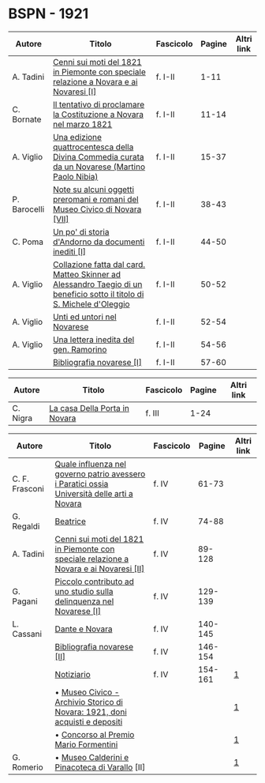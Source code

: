 # BSPN - 1921

| Autore       | Titolo                                                                                                                                                                      | Fascicolo | Pagine | Altri link |
|--------------|-----------------------------------------------------------------------------------------------------------------------------------------------------------------------------|-----------|--------|------------|
| A. Tadini    | [Cenni sui moti del 1821 in Piemonte con speciale relazione a Novara e ai Novaresi [I]](https://en.calameo.com/read/0072607358774b5b30766)                                  | f. I-II   | 1-11   |            |
| C. Bornate   | [Il tentativo di proclamare la Costituzione a Novara nel marzo 1821](https://en.calameo.com/read/0072607358774b5b30766)                                                     | f. I-II   | 11-14  |            |
| A. Viglio    | [Una edizione quattrocentesca della Divina Commedia curata da un Novarese (Martino Paolo Nibia)](https://en.calameo.com/read/0072607358774b5b30766)                         | f. I-II   | 15-37  |            |
| P. Barocelli | [Note su alcuni oggetti preromani e romani del Museo Civico di Novara [VII]](https://en.calameo.com/read/0072607358774b5b30766)                                             | f. I-II   | 38-43  |            |
| C. Poma      | [Un po' di storia d'Andorno da documenti inediti [I]](https://en.calameo.com/read/0072607358774b5b30766)                                                                    | f. I-II   | 44-50  |            |
| A. Viglio    | [Collazione fatta dal card. Matteo Skinner ad Alessandro Taegio di un beneficio sotto il titolo di S. Michele d'Oleggio](https://en.calameo.com/read/0072607358774b5b30766) | f. I-II   | 50-52  |            |
| A. Viglio    | [Unti ed untori nel Novarese](https://en.calameo.com/read/0072607358774b5b30766)                                                                                            | f. I-II   | 52-54  |            |
| A. Viglio    | [Una lettera inedita del gen. Ramorino](https://en.calameo.com/read/0072607358774b5b30766)                                                                                  | f. I-II   | 54-56  |            |
|              | [Bibliografia novarese [I]](https://en.calameo.com/read/0072607358774b5b30766)                                                                                              | f. I-II   | 57-60  |            |

| Autore   | Titolo                                                                    | Fascicolo | Pagine | Altri link |
|----------|---------------------------------------------------------------------------|-----------|--------|------------|
| C. Nigra | [La casa Della Porta in Novara](http://www.ssno.it/BSPNo/bspn_porta.html) | f. III    | 1-24   |            |

| Autore         | Titolo                                                                                                                                           | Fascicolo | Pagine  | Altri link                                             |
|----------------|--------------------------------------------------------------------------------------------------------------------------------------------------|-----------|---------|--------------------------------------------------------|
| C. F. Frasconi | [Quale influenza nel governo patrio avessero i Paratici ossia Università delle arti a Novara](https://en.calameo.com/read/00726073526aff3fa0ff0) | f. IV     | 61-73   |                                                        |
| G. Regaldi     | [Beatrice](https://en.calameo.com/read/00726073526aff3fa0ff0)                                                                                    | f. IV     | 74-88   |                                                        |
| A. Tadini      | [Cenni sui moti del 1821 in Piemonte con speciale relazione a Novara e ai Novaresi [II]](https://en.calameo.com/read/00726073526aff3fa0ff0)      | f. IV     | 89-128  |                                                        |
| G. Pagani      | [Piccolo contributo ad uno studio sulla delinquenza nel Novarese [I]](https://en.calameo.com/read/00726073526aff3fa0ff0)                         | f. IV     | 129-139 |                                                        |
| L. Cassani     | [Dante e Novara](https://en.calameo.com/read/00726073526aff3fa0ff0)                                                                              | f. IV     | 140-145 |                                                        |
|                | [Bibliografia novarese [II]](https://en.calameo.com/read/00726073526aff3fa0ff0)                                                                  | f. IV     | 146-154 |                                                        |
|                | [Notiziario](http://www.ssno.it/BSPNo/bspn_not21.html)                                                                                           | f. IV     | 154-161 | [1](https://en.calameo.com/read/00726073526aff3fa0ff0) |
|                | • [Museo Civico - Archivio Storico di Novara: 1921, doni acquisti e depositi](http://www.ssno.it/BSPNo/bspn_not21.html#211)                      |           |         | [1](https://en.calameo.com/read/00726073526aff3fa0ff0) |
|                | • [Concorso al Premio Mario Formentini](http://www.ssno.it/BSPNo/bspn_not21.html#212)                                                            |           |         | [1](https://en.calameo.com/read/00726073526aff3fa0ff0) |
| G. Romerio     | • [Museo Calderini e Pinacoteca di Varallo](http://www.ssno.it/BSPNo/bspn_not21.html#213) [II]                                                   |           |         | [1](https://en.calameo.com/read/00726073526aff3fa0ff0) |
